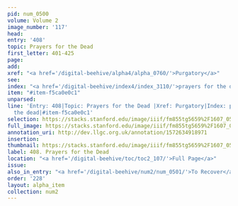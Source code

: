 ```yaml
---
pid: num_0500
volume: Volume 2
image_number: '117'
head: 
entry: '408'
topic: Prayers for the Dead
first_letter: 401-425
page: 
add: 
xref: "<a href='/digital-beehive/alpha4/alpha_0760/'>Purgatory</a>"
see: 
index: "<a href='/digital-beehive/index4/index_3110/'>prayers for the dead</a>"
item: "#item-f5ca0e0c1"
unparsed: 
line: 'Entry: 408|Topic: Prayers for the Dead |Xref: Purgatory|Index: prayers for
  the dead|#item-f5ca0e0c1'
selection: https://stacks.stanford.edu/image/iiif/fm855tg5659%2F1607_0584/334,289,3046,466/full/0/default.jpg
full_image: https://stacks.stanford.edu/image/iiif/fm855tg5659%2F1607_0584/full/full/0/default.jpg
annotation_uri: http://dev.llgc.org.uk/annotation/1572634918971
insertion: 
thumbnail: https://stacks.stanford.edu/image/iiif/fm855tg5659%2F1607_0584/334,289,600,180/250,/0/default.jpg
label: 408. Prayers for the Dead
location: "<a href='/digital-beehive/toc/toc2_107/'>Full Page</a>"
issue: 
also_in_entry: "<a href='/digital-beehive/num2/num_0501/'>To Recover</a>"
order: '228'
layout: alpha_item
collection: num2
---
```

